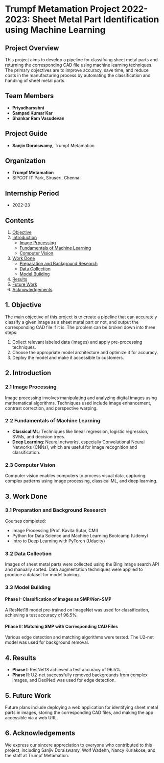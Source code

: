 # Trumpf Metamation Project 2022-2023: Sheet Metal Part Identification using Machine Learning

## Project Overview

This project aims to develop a pipeline for classifying sheet metal parts and returning the corresponding CAD file using machine learning techniques. The primary objectives are to improve accuracy, save time, and reduce costs in the manufacturing process by automating the classification and handling of sheet metal parts.

## Team Members

- **Priyadharsshni**
- **Sampad Kumar Kar**
- **Shankar Ram Vasudevan**

## Project Guide

- **Sanjiv Doraiswamy**, Trumpf Metamation

## Organization

- **Trumpf Metamation**
- SIPCOT IT Park, Siruseri, Chennai

## Internship Period

- 2022-23

## Contents

1. [Objective](#1-objective)
2. [Introduction](#2-introduction)
   - [Image Processing](#21-image-processing)
   - [Fundamentals of Machine Learning](#22-fundamentals-of-machine-learning)
   - [Computer Vision](#23-computer-vision)
3. [Work Done](#3-work-done)
   - [Preparation and Background Research](#31-preparation-and-background-research)
   - [Data Collection](#32-data-collection)
   - [Model Building](#33-model-building)
4. [Results](#4-results)
5. [Future Work](#5-future-work)
6. [Acknowledgements](#6-acknowledgements)

## 1. Objective

The main objective of this project is to create a pipeline that can accurately classify a given image as a sheet metal part or not, and output the corresponding CAD file if it is. The problem can be broken down into three steps:
1. Collect relevant labeled data (images) and apply pre-processing techniques.
2. Choose the appropriate model architecture and optimize it for accuracy.
3. Deploy the model and make it accessible to customers.

## 2. Introduction

### 2.1 Image Processing

Image processing involves manipulating and analyzing digital images using mathematical algorithms. Techniques used include image enhancement, contrast correction, and perspective warping.

### 2.2 Fundamentals of Machine Learning

- **Classical ML**: Techniques like linear regression, logistic regression, SVMs, and decision trees.
- **Deep Learning**: Neural networks, especially Convolutional Neural Networks (CNNs), which are useful for image recognition and classification.

### 2.3 Computer Vision

Computer vision enables computers to process visual data, capturing complex patterns using image processing, classical ML, and deep learning.

## 3. Work Done

### 3.1 Preparation and Background Research

Courses completed:
- Image Processing (Prof. Kavita Sutar, CMI)
- Python for Data Science and Machine Learning Bootcamp (Udemy)
- Intro to Deep Learning with PyTorch (Udacity)

### 3.2 Data Collection

Images of sheet metal parts were collected using the Bing image search API and manually sorted. Data augmentation techniques were applied to produce a dataset for model training.

### 3.3 Model Building

#### Phase I: Classification of Images as SMP/Non-SMP

A ResNet18 model pre-trained on ImageNet was used for classification, achieving a test accuracy of 96.5%.

#### Phase II: Matching SMP with Corresponding CAD Files

Various edge detection and matching algorithms were tested. The U2-net model was used for background removal.

## 4. Results

- **Phase I**: ResNet18 achieved a test accuracy of 96.5%.
- **Phase II**: U2-net successfully removed backgrounds from complex images, and DexiNed was used for edge detection.

## 5. Future Work

Future plans include deploying a web application for identifying sheet metal parts in images, storing the corresponding CAD files, and making the app accessible via a web URL.

## 6. Acknowledgements

We express our sincere appreciation to everyone who contributed to this project, including Sanjiv Doraiswamy, Wolf Wadehn, Nancy Kuriakose, and the staff at Trumpf Metamation.